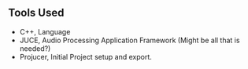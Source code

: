 ## Tools Used 
- C++, Language
- JUCE, Audio Processing Application Framework (Might be all that is needed?)
- Projucer, Initial Project setup and export.

